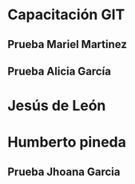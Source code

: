 # Capacitación GIT
## Prueba Mariel Martinez
## Prueba Alicia García
# Jesús de León
# Humberto pineda
## Prueba Jhoana Garcia 

